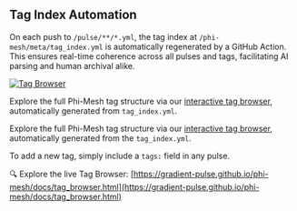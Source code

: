 ## Tag Index Automation

On each push to `/pulse/**/*.yml`, the tag index at `/phi-mesh/meta/tag_index.yml` is automatically regenerated by a GitHub Action. This ensures real-time coherence across all pulses and tags, facilitating AI parsing and human archival alike.

[![Tag Browser](https://img.shields.io/badge/🧠%20Phi--Mesh%20Tag%20Browser-online-brightgreen)](https://gradient-pulse.github.io/phi-mesh/tag_browser.html)

Explore the full Phi-Mesh tag structure via our [interactive tag browser](https://gradient-pulse.github.io/phi-mesh/tag_browser.html), automatically generated from `tag_index.yml`.

Explore the full Phi-Mesh tag structure via our [interactive tag browser](https://<your-username>.github.io/phi-mesh/tag_browser.html), automatically generated from the `tag_index.yml`.

To add a new tag, simply include a `tags:` field in any pulse. 

🔍 Explore the live Tag Browser: [https://gradient-pulse.github.io/phi-mesh/docs/tag_browser.html](https://gradient-pulse.github.io/phi-mesh/docs/tag_browser.html)

